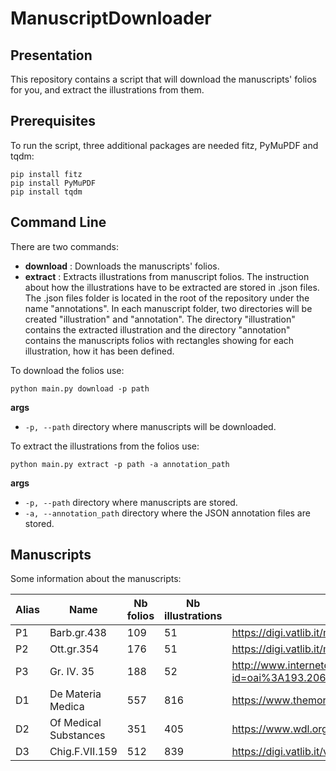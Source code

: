 # ManuscriptDownloader
## Presentation

This repository contains a script that will download the manuscripts' folios for you, and extract the illustrations from them.

## Prerequisites

To run the script, three additional packages are needed fitz, PyMuPDF and tqdm:
```
pip install fitz
pip install PyMuPDF
pip install tqdm
```

## Command Line
There are two commands: 

- **download** : Downloads the manuscripts' folios.
- **extract** : Extracts illustrations from manuscript folios. The instruction about how the illustrations have to be extracted are stored in .json files. The .json files folder is located in the root of the repository under the name "annotations".
In each manuscript folder, two directories will be created "illustration" and "annotation". The directory "illustration" contains the extracted illustration and the directory "annotation" contains the manuscripts folios with rectangles showing for each illustration, how it has been defined.

To download the folios use:
```
python main.py download -p path
```
**args**
- `-p, --path` directory where manuscripts will be downloaded.

To extract the illustrations from the folios use:
```
python main.py extract -p path -a annotation_path
```
**args**
- `-p, --path` directory where manuscripts are stored.
- `-a, --annotation_path` directory where the JSON annotation files are stored.


## Manuscripts

Some information about the manuscripts:

| Alias  | Name | Nb folios | Nb illustrations | Link |
| ------------- | ------------- | ------------- | ------------- | ------------- |
| P1  | Barb.gr.438  | 109  | 51  | https://digi.vatlib.it/mss/detail/Barb.gr.438  |
| P2  | Ott.gr.354   | 176  | 51  | https://digi.vatlib.it/mss/detail/Ott.gr.354  |
| P3  | Gr. IV. 35  | 188  | 52  | http://www.internetculturale.it/jmms/iccuviewer/iccu.jsp?id=oai%3A193.206.197.121%3A18%3AVE0049%3ACSTOR.241.10734&mode=all&teca=marciana  |
| D1  | De Materia Medica  | 557  | 816  | https://www.themorgan.org/manuscript/143825  |
| D2  | Of Medical Substances | 351  | 405  | https://www.wdl.org/en/item/10690/  |
| D3  | Chig.F.VII.159  | 512  | 839  | https://digi.vatlib.it/view/MSS_Chig.F.VII.159  |
